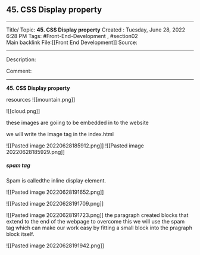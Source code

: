 ## 45. CSS Display property

---

Title/ Topic: __45. CSS Display property__
Created : Tuesday, June 28, 2022 6:28 PM
Tags: #Front-End-Development , #section02  
Main backlink File:[[Front End Development]]
Source: 

---
Description: 

Comment: 

---

__45. CSS Display property__


resources
![[mountain.png]]
 

![[cloud.png]]

these images are goiing to be embedded in to the website 

we will write the image tag in the index.html 

![[Pasted image 20220628185912.png]]
![[Pasted image 20220628185929.png]]


##### spam tag

Spam is calledthe inline display element.

![[Pasted image 20220628191652.png]]

![[Pasted image 20220628191709.png]]

![[Pasted image 20220628191723.png]]
the paragraph created  blocks that extend to the end of the webpage to overcome this we will use the spam tag which can make our work easy by fitting a small block into the pragraph block itself.

![[Pasted image 20220628191942.png]]














